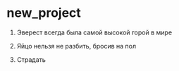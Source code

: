 # new_project
1) Эверест всегда была самой высокой горой в мире


2) Яйцо нельзя не разбить, бросив на пол


3) Страдать
